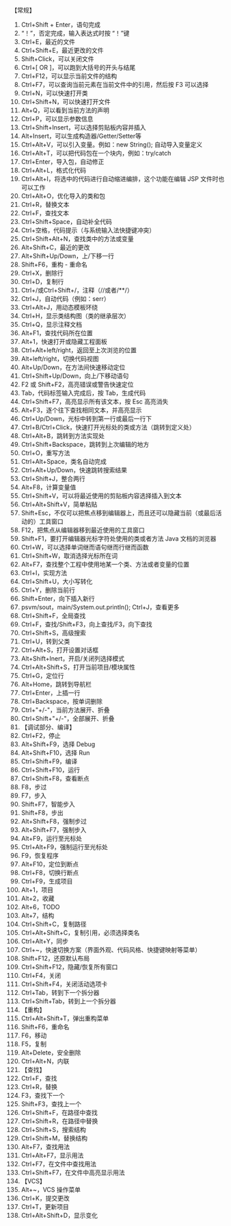 【常规】
1. Ctrl+Shift + Enter，语句完成
2. “！”，否定完成，输入表达式时按 “！”键
3. Ctrl+E，最近的文件
4. Ctrl+Shift+E，最近更改的文件
5. Shift+Click，可以关闭文件
6. Ctrl+[ OR ]，可以跑到大括号的开头与结尾
7. Ctrl+F12，可以显示当前文件的结构
8. Ctrl+F7，可以查询当前元素在当前文件中的引用，然后按 F3 可以选择
9. Ctrl+N，可以快速打开类
10. Ctrl+Shift+N，可以快速打开文件
11. Alt+Q，可以看到当前方法的声明
12. Ctrl+P，可以显示参数信息
13. Ctrl+Shift+Insert，可以选择剪贴板内容并插入
14. Alt+Insert，可以生成构造器/Getter/Setter等
15. Ctrl+Alt+V，可以引入变量。例如：new String();  自动导入变量定义
16. Ctrl+Alt+T，可以把代码包在一个块内，例如：try/catch
17. Ctrl+Enter，导入包，自动修正
18. Ctrl+Alt+L，格式化代码
19. Ctrl+Alt+I，将选中的代码进行自动缩进编排，这个功能在编辑 JSP 文件时也可以工作
20. Ctrl+Alt+O，优化导入的类和包
21. Ctrl+R，替换文本
22. Ctrl+F，查找文本
23. Ctrl+Shift+Space，自动补全代码
24. Ctrl+空格，代码提示（与系统输入法快捷键冲突）
25. Ctrl+Shift+Alt+N，查找类中的方法或变量
26. Alt+Shift+C，最近的更改
27. Alt+Shift+Up/Down，上/下移一行
28. Shift+F6，重构 - 重命名
29. Ctrl+X，删除行
30. Ctrl+D，复制行
31. Ctrl+/或Ctrl+Shift+/，注释（//或者/**/）
32. Ctrl+J，自动代码（例如：serr）
33. Ctrl+Alt+J，用动态模板环绕
34. Ctrl+H，显示类结构图（类的继承层次）
35. Ctrl+Q，显示注释文档
36. Alt+F1，查找代码所在位置
37. Alt+1，快速打开或隐藏工程面板
38. Ctrl+Alt+left/right，返回至上次浏览的位置
39. Alt+left/right，切换代码视图
40. Alt+Up/Down，在方法间快速移动定位
41. Ctrl+Shift+Up/Down，向上/下移动语句
42. F2 或 Shift+F2，高亮错误或警告快速定位
43. Tab，代码标签输入完成后，按 Tab，生成代码
44. Ctrl+Shift+F7，高亮显示所有该文本，按 Esc 高亮消失
45. Alt+F3，逐个往下查找相同文本，并高亮显示
46. Ctrl+Up/Down，光标中转到第一行或最后一行下
47. Ctrl+B/Ctrl+Click，快速打开光标处的类或方法（跳转到定义处）
48. Ctrl+Alt+B，跳转到方法实现处
49. Ctrl+Shift+Backspace，跳转到上次编辑的地方
50. Ctrl+O，重写方法
51. Ctrl+Alt+Space，类名自动完成
52. Ctrl+Alt+Up/Down，快速跳转搜索结果
53. Ctrl+Shift+J，整合两行
54. Alt+F8，计算变量值
55. Ctrl+Shift+V，可以将最近使用的剪贴板内容选择插入到文本
56. Ctrl+Alt+Shift+V，简单粘贴
57. Shift+Esc，不仅可以把焦点移到编辑器上，而且还可以隐藏当前（或最后活动的）工具窗口
58. F12，把焦点从编辑器移到最近使用的工具窗口
59. Shift+F1，要打开编辑器光标字符处使用的类或者方法 Java 文档的浏览器
60. Ctrl+W，可以选择单词继而语句继而行继而函数
61. Ctrl+Shift+W，取消选择光标所在词
62. Alt+F7，查找整个工程中使用地某一个类、方法或者变量的位置
63. Ctrl+I，实现方法
64. Ctrl+Shift+U，大小写转化
65. Ctrl+Y，删除当前行
66. Shift+Enter，向下插入新行
67. psvm/sout，main/System.out.println(); Ctrl+J，查看更多
68. Ctrl+Shift+F，全局查找
69. Ctrl+F，查找/Shift+F3，向上查找/F3，向下查找
70. Ctrl+Shift+S，高级搜索
71. Ctrl+U，转到父类
72. Ctrl+Alt+S，打开设置对话框
73. Alt+Shift+Inert，开启/关闭列选择模式
74. Ctrl+Alt+Shift+S，打开当前项目/模块属性
75. Ctrl+G，定位行
76. Alt+Home，跳转到导航栏
77. Ctrl+Enter，上插一行
78. Ctrl+Backspace，按单词删除
79. Ctrl+"+/-"，当前方法展开、折叠
80. Ctrl+Shift+"+/-"，全部展开、折叠
81. 【调试部分、编译】
82. Ctrl+F2，停止
83. Alt+Shift+F9，选择 Debug
84. Alt+Shift+F10，选择 Run
85. Ctrl+Shift+F9，编译
86. Ctrl+Shift+F10，运行
87. Ctrl+Shift+F8，查看断点
88. F8，步过
89. F7，步入
90. Shift+F7，智能步入
91. Shift+F8，步出
92. Alt+Shift+F8，强制步过
93. Alt+Shift+F7，强制步入
94. Alt+F9，运行至光标处
95. Ctrl+Alt+F9，强制运行至光标处
96. F9，恢复程序
97. Alt+F10，定位到断点
98. Ctrl+F8，切换行断点
99. Ctrl+F9，生成项目
100. Alt+1，项目
101. Alt+2，收藏
102. Alt+6，TODO
103. Alt+7，结构
104. Ctrl+Shift+C，复制路径
105. Ctrl+Alt+Shift+C，复制引用，必须选择类名
106. Ctrl+Alt+Y，同步
107. Ctrl+~，快速切换方案（界面外观、代码风格、快捷键映射等菜单）
108. Shift+F12，还原默认布局
109. Ctrl+Shift+F12，隐藏/恢复所有窗口
110. Ctrl+F4，关闭
111. Ctrl+Shift+F4，关闭活动选项卡
112. Ctrl+Tab，转到下一个拆分器
113. Ctrl+Shift+Tab，转到上一个拆分器
114. 【重构】
115. Ctrl+Alt+Shift+T，弹出重构菜单
116. Shift+F6，重命名
117. F6，移动
118. F5，复制
119. Alt+Delete，安全删除
120. Ctrl+Alt+N，内联
121. 【查找】
122. Ctrl+F，查找
123. Ctrl+R，替换
124. F3，查找下一个
125. Shift+F3，查找上一个
126. Ctrl+Shift+F，在路径中查找
127. Ctrl+Shift+R，在路径中替换
128. Ctrl+Shift+S，搜索结构
129. Ctrl+Shift+M，替换结构
130. Alt+F7，查找用法
131. Ctrl+Alt+F7，显示用法
132. Ctrl+F7，在文件中查找用法
133. Ctrl+Shift+F7，在文件中高亮显示用法
134. 【VCS】
135. Alt+~，VCS 操作菜单
136. Ctrl+K，提交更改
137. Ctrl+T，更新项目
138. Ctrl+Alt+Shift+D，显示变化
